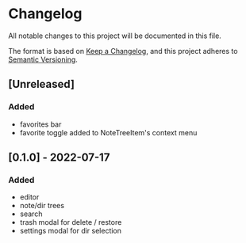 # Changelog
All notable changes to this project will be documented in this file.

The format is based on [Keep a Changelog](https://keepachangelog.com/en/1.0.0/),
and this project adheres to [Semantic Versioning](https://semver.org/spec/v2.0.0.html).

## [Unreleased]
### Added
- favorites bar
- favorite toggle added to NoteTreeItem's context menu

## [0.1.0] - 2022-07-17
### Added
- editor
- note/dir trees
- search
- trash modal for delete / restore
- settings modal for dir selection
